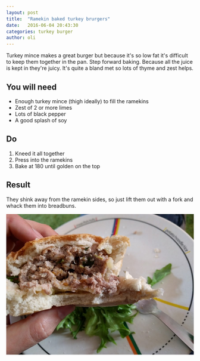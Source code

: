 ```yaml
---
layout: post
title:  "Ramekin baked turkey brurgers"
date:   2016-06-04 20:43:30
categories: turkey burger
author: oli
---
```


Turkey mince makes a great burger but because it's so low fat it's difficult to keep them together in the pan.  Step forward baking.  Because all the juice is kept in they're juicy.  It's quite a bland met so lots of thyme and zest helps.

## You will need

* Enough turkey mince (thigh ideally) to fill the ramekins
* Zest of 2 or more limes
* Lots of black pepper
* A good splash of soy

## Do

1. Kneed it all together
2. Press into the ramekins
3. Bake at 180 until golden on the top


## Result
They shink away from the ramekin sides, so just lift them out with a fork and whack them into breadbuns.

![Completely forgot to take photo whilst making heres one mid eating](/images/turkey_burger.jpg)



